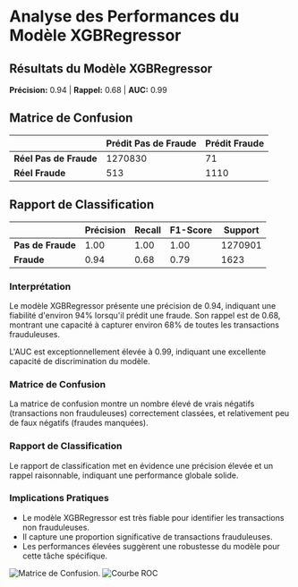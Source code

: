 # Analyse des Performances du Modèle XGBRegressor

## Résultats du Modèle XGBRegressor

**Précision:** 0.94 | **Rappel:** 0.68 | **AUC:** 0.99

## Matrice de Confusion

|               | Prédit Pas de Fraude | Prédit Fraude |
| ------------- | -------------------- | ------------- |
| **Réel Pas de Fraude** | 1270830 | 71 |
| **Réel Fraude** | 513 | 1110 |

## Rapport de Classification

|                | Précision | Recall | F1-Score | Support |
| -------------- | --------- | ------ | -------- | ------- |
| **Pas de Fraude**   | 1.00      | 1.00   | 1.00     | 1270901 |
| **Fraude**         | 0.94      | 0.68   | 0.79     | 1623    |

### Interprétation

Le modèle XGBRegressor présente une précision de 0.94, indiquant une fiabilité d'environ 94% lorsqu'il prédit une fraude. Son rappel est de 0.68, montrant une capacité à capturer environ 68% de toutes les transactions frauduleuses.

L'AUC est exceptionnellement élevée à 0.99, indiquant une excellente capacité de discrimination du modèle.

### Matrice de Confusion

La matrice de confusion montre un nombre élevé de vrais négatifs (transactions non frauduleuses) correctement classées, et relativement peu de faux négatifs (fraudes manquées).

### Rapport de Classification

Le rapport de classification met en évidence une précision élevée et un rappel raisonnable, indiquant une performance globale solide.

### Implications Pratiques

- Le modèle XGBRegressor est très fiable pour identifier les transactions non frauduleuses.
- Il capture une proportion significative de transactions frauduleuses.
- Les performances élevées suggèrent une robustesse du modèle pour cette tâche spécifique.

![Matrice de Confusion.](https://github.com/SebastienCherki/G2_P5-ML/blob/main/Mod%C3%A8le/XGBRegressor/Matrice%20de%20Confusion.png)
![Courbe ROC](https://github.com/SebastienCherki/G2_P5-ML/blob/main/Mod%C3%A8le/XGBRegressor/ROC.png)
